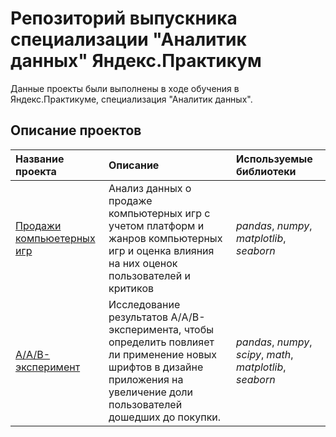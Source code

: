 
# Репозиторий выпускника специализации "Аналитик данных" Яндекс.Практикум

Данные проекты были выполнены в ходе обучения в Яндекс.Практикуме, специализация "Аналитик данных".

## Описание проектов 


| Название проекта | Описание | Используемые библиотеки | 
| :---------------------- | :---------------------- | :---------------------- |
| [Продажи компьюетерных игр](games) | Анализ данных о продаже компьютерных игр с учетом платформ и жанров компьютерных игр и оценка влияния на них оценок пользователей и критиков| *pandas*, *numpy*,  *matplotlib*, *seaborn*  |
| [А/A/B-эксперимент](https://github.com/omaccarough/YANDEX_PRACTICUM/tree/master/Games_Analysis_Project) | Исследование результатов А/A/B-эксперимента, чтобы определить повлияет ли применение новых шрифтов в дизайне приложения  на увеличение доли пользователей дошедших до покупки.| *pandas*, *numpy*, *scipy*, *math*, *matplotlib*, *seaborn*  |  


  
